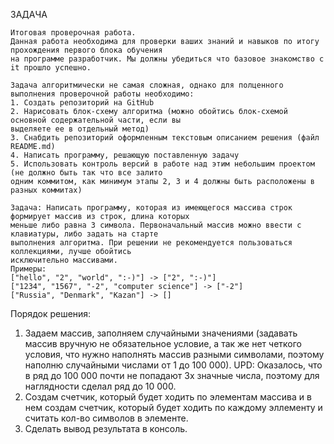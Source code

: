ЗАДАЧА

    Итоговая проверочная работа.
    Данная работа необходима для проверки ваших знаний и навыков по итогу прохождения первого блока обучения
    на программе разработчик. Мы должны убедиться что базовое знакомство с it прошло успешно.

    Задача алгоритмически не самая сложная, однако для полценного выполнения проверочной работы необходимо:
    1. Создать репозиторий на GitHub
    2. Нарисовать блок-схему алгоритма (можно обойтись блок-схемой основной содержательной части, если вы
    выделяете ее в отдельный метод)
    3. Снабдить репозиторий оформленным текстовым описанием решения (файл README.md)
    4. Написать программу, решающую поставленную задачу
    5. Использовать контроль версий в работе над этим небольшим проектом (не должно быть так что все залито
    одним коммитом, как минимум этапы 2, 3 и 4 должны быть расположены в разных коммитах)

    Задача: Написать программу, которая из имеющегося массива строк формирует массив из строк, длина которых
    меньше либо равна 3 символа. Первоначальный массив можно ввести с клавиатуры, либо задать на старте
    выполнения алгоритма. При решении не рекомендуется пользоваться коллекциями, лучше обойтись
    исключительно массивами.
    Примеры:
    ["hello", "2", "world", ":-)"] -> ["2", ":-)"]
    ["1234", "1567", "-2", "computer science"] -> ["-2"]
    ["Russia", "Denmark", "Kazan"] -> []


Порядок решения:

1. Задаем массив, заполняем случайными значениями (задавать массив вручную не обязательное условие, а так же нет четкого условия, что нужно наполнять
массив разными символами, поэтому наполню случайными числами от 1 до 100 000). UPD: Оказалось, что в ряд до 100 000 почти не попадают 3х значные числа, 
поэтому для наглядности сделал ряд до 10 000. 
2. Создам счетчик, который будет ходить по элементам массива и в нем создам счетчик, который будет ходить по каждому эллементу
и считать кол-во символов в элементе.
3. Сделать вывод результата в консоль.  
